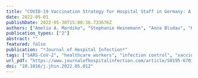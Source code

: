```yaml
---
title: "COVID-19 Vaccination Strategy for Hospital Staff in Germany: A Cross-Sectional Study in March-April 2021"
date: 2022-05-01
publishDate: 2022-05-30T15:00:36.733676Z
authors: ["Amelia A. Mardiko", "Stephanie Heinemann", "Anna Bludau", "Hani E. J. Kaba", "Andreas Leha", "Nicole von Maltzahn", "Nico T. Mutters", "Rasmus Leistner", "Frauke Mattner", "Simone Scheithauer"]
publication_types: ["2"]
abstract: ""
featured: false
publication: "*Journal of Hospital Infection*"
tags: ["SARS-CoV-2", "healthcare workers", "infection control", "vaccination campaign", "vaccination hesitancy"]
url_pdf: "https://www.journalofhospitalinfection.com/article/S0195-6701(22)00163-3/fulltext"
doi: "10.1016/j.jhin.2022.05.012"
---
```


